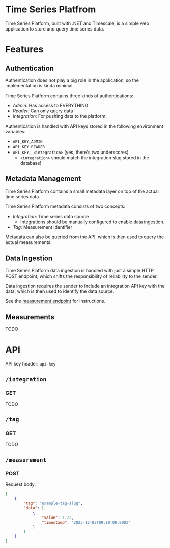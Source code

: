 # Time Series Platfrom

Time Series Platform, built with .NET and Timescale, is a simple web application to store and query time series data.

# Features

## Authentication

Authentication does not play a big role in the application, so the implementation is kinda minimal.

Time Series Platform contains three kinds of authentications:
- _Admin:_ Has access to EVERYTHING
- _Reader:_ Can only query data
- _Integration:_ For pushing data to the platform.

Authentication is handled with API keys stored in the following environment variables:
- `API_KEY_ADMIN`
- `API_KEY_READER`
- `API_KEY__<integration>` (yes, there's two underscores)
    - `<integration>` should match the integration slug stored in the database!

## Metadata Management

Time Series Platform contains a small metadata layer on top of the actual time series data.

Time Series Platform metadata consists of two concepts:
- _Integration:_ Time series data source
    - Integrations should be manually configured to enable data ingestion.
- _Tag:_ Measurement identifier

Metadata can also be queried from the API, which is then used to query the actual measurements.

## Data Ingestion

Time Series Platform data ingestion is handled with just a simple HTTP POST endpoint, which shifts the responsibility of reliability to the sender.

Data ingestion requires the sender to include an integration API key with the data, which is then used to identify the data source.

See the [measurement endpoint](#measurement) for instructions.

## Measurements

TODO

# API

API key header: `api-key`

## `/integration`

### GET

TODO

## `/tag`

### GET

TODO

## `/measurement`

### POST

Request body:
```json
[
    {
        "tag": "example-tag-slug",
        "data": [
            {
                "value": 1.23,
                "timestamp": "2023-12-03T09:19:00.000Z"
            }
        ]
    }
]
```
